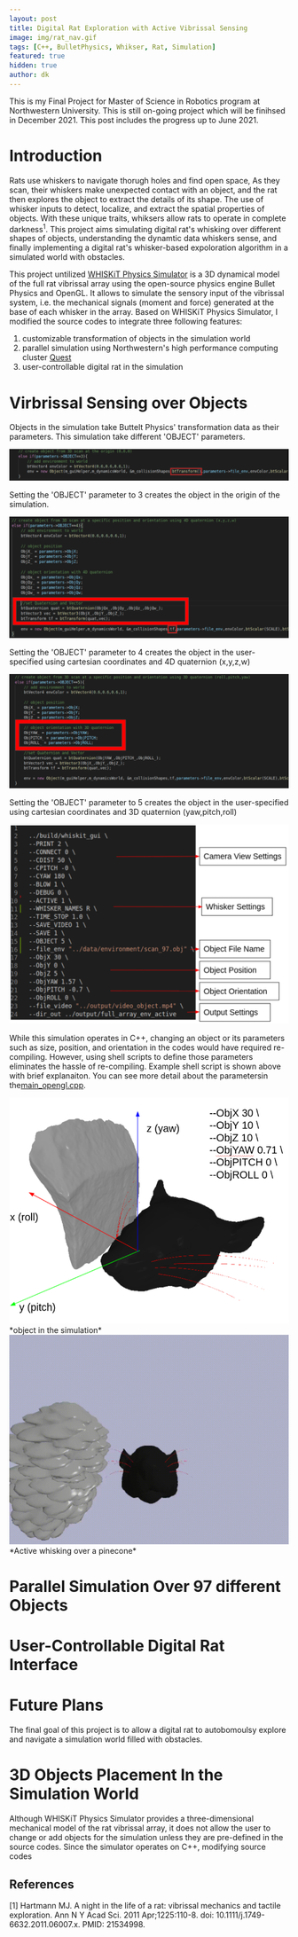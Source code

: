 ```yaml
---
layout: post
title: Digital Rat Exploration with Active Vibrissal Sensing
image: img/rat_nav.gif
tags: [C++, BulletPhysics, Whikser, Rat, Simulation]
featured: true
hidden: true
author: dk
---
```


This is my Final Project for Master of Science in Robotics program at Northwestern University.
This is still on-going project which will be finihsed in December 2021. This post includes the progress up to June 2021.


# Introduction
Rats use whiskers to navigate thorugh holes and find open space, As they scan, their whiskers make unexpected contact with an object, and the rat then explores the object to extract the details of its shape. The use of whisker inputs to detect, localize, and extract the spatial properties of objects. With these unique traits, whiksers allow rats to operate in complete darkness<sup>1</sup>. This project aims simulating digital rat's whisking over different shapes of objects, understanding the dynamtic data whiskers sense, and finally implementing a digital rat's whisker-based expoloration algorithm in a simulated world with obstacles.

This project untilized [WHISKiT Physics Simulator](https://github.com/SeNSE-lab/whiskitphysics) is a 3D dynamical model of the full rat vibrissal array using the open-source physics engine Bullet Physics and OpenGL. It allows to simulate the sensory input of the vibrissal system, i.e. the mechanical signals (moment and force) generated at the base of each whisker in the array. Based on WHISKiT Physics Simulator, I modified the source codes to integrate three following features:

1) customizable transformation of objects in the simulation world
2) parallel simulation using Northwestern's high performance computing cluster [Quest](https://www.it.northwestern.edu/research/user-services/quest/)
3) user-controllable digital rat in the simulation

# Virbrissal Sensing over Objects
Objects in the simulation take Buttelt Physics' transformation data as their parameters. This simulation take different 'OBJECT' parameters.

<div class="post-flex-display">
    <img src="/img/rat/object3.png" alt="object3">
</div>

Setting the 'OBJECT' parameter to 3 creates the object in the origin of the simulation.

<div class="post-flex-display">
    <img src="/img/rat/object4.png" alt="object4">
</div>

Setting the 'OBJECT' parameter to 4 creates the object in the user-specified using cartesian coordinates and 4D quaternion (x,y,z,w)

<div class="post-flex-display">
    <img src="/img/rat/object5.png" alt="object5">
</div>

Setting the 'OBJECT' parameter to 5 creates the object in the user-specified using cartesian coordinates and 3D quaternion (yaw,pitch,roll)

<div class="post-flex-display">
    <img src="/img/rat/shell.png" alt="shell">
</div>

While this simulation operates in C++, changing an object or its parameters such as size, position, and orientation in the codes would have required re-compiling. However, using shell scripts to define those parameters eliminates the hassle of re-compiling. Example shell script is shown above with brief explanaiton. You can see more detail about the parametersin the[main_opengl.cpp](https://github.com/rubberdk/whisker_project/blob/master/code/src/main_opengl.cpp).

<div class="post-flex-display">
    <img src="/img/rat/xyz.png" alt="xyz">
</div>
*object in the simulation*

<div class="post-flex-display">
    <img src="/img/rat/whisk.gif" alt="whisk">
</div>
*Active whisking over a pinecone*


# Parallel Simulation Over 97 different Objects

# User-Controllable Digital Rat Interface


# Future Plans
The final goal of this project is to allow a digital rat to autobomoulsy explore and navigate a simulation world filled with obstacles. 

# 3D Objects Placement In the Simulation World
Although WHISKiT Physics Simulator provides a three-dimensional mechanical model of the rat vibrissal array, it does not allow the user to change or add objects for the simulation unless they are pre-defined in the source codes. Since the simulator operates on C++, modifying source codes   


## References
[1] Hartmann MJ. A night in the life of a rat: vibrissal mechanics and tactile exploration. Ann N Y Acad Sci. 2011 Apr;1225:110-8. doi: 10.1111/j.1749-6632.2011.06007.x. PMID: 21534998.
